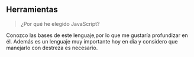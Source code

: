 ## Herramientas
> ¿Por qué he elegido JavaScript?

Conozco las bases de este lenguaje,por lo que me gustaría profundizar en él. Además es un lenguaje muy importante hoy en día y considero que manejarlo con destreza es necesario.
